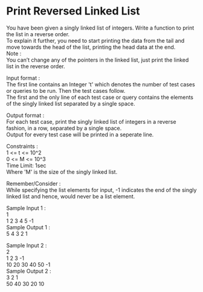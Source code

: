 # Print Reversed Linked List




You have been given a singly linked list of integers. Write a function to print the list in a reverse order.     
To explain it further, you need to start printing the data from the tail and move towards the head of the list, printing the head data at the end.      
Note :        
You can’t change any of the pointers in the linked list, just print the linked list in the reverse order.   

 Input format :      
The first line contains an Integer 't' which denotes the number of test cases or queries to be run. Then the test cases follow.      
The first and the only line of each test case or query contains the elements of the singly linked list separated by a single space.    

Output format :         
For each test case, print the singly linked list of integers in a reverse fashion, in a row, separated by a single space.            
Output for every test case will be printed in a seperate line.       

 Constraints :      
1 <= t <= 10^2        
0 <= M <= 10^3           
Time Limit: 1sec           
Where 'M' is the size of the singly linked list.          

Remember/Consider :         
While specifying the list elements for input, -1 indicates the end of the singly linked list and hence, would never be a list element.            

Sample Input 1 :           
1            
1 2 3 4 5 -1            
Sample Output 1 :               
5 4 3 2 1             

Sample Input 2 :           
2          
1 2 3 -1            
10 20 30 40 50 -1          
Sample Output 2 :            
3 2 1            
50 40 30 20 10                
